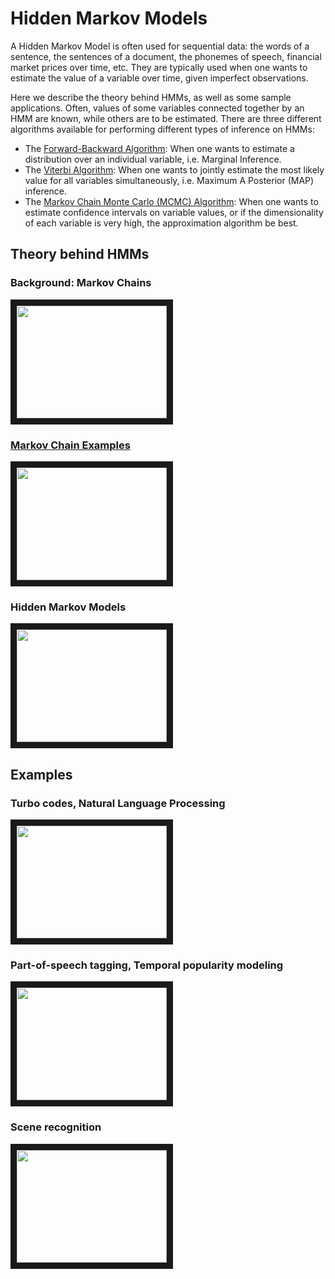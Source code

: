 # Hidden Markov Models

A Hidden Markov Model is often used for sequential data: the words of a sentence, the sentences of a document, the phonemes of speech, financial market prices over time, etc. They are typically used when one wants to estimate the value of a variable over time, given  imperfect observations. 

Here we describe the theory behind HMMs, as well as some sample applications. Often, values of some variables connected together by an HMM are known, while others are to be estimated.  There are  three different algorithms available for performing different types of inference on HMMs:

* The [Forward-Backward Algorithm](https://github.com/hpcanalytics/Hidden-Markov-Model/tree/master/algorithm.forward-backward): When one wants to estimate a distribution over an individual variable, i.e. Marginal Inference. 
* The [Viterbi Algorithm](https://github.com/hpcanalytics/Hidden-Markov-Model/tree/master/algorithm.viterbi): When one wants to jointly estimate the most likely value for all variables simultaneously, i.e. Maximum A Posterior (MAP) inference.  
* The [Markov Chain Monte Carlo (MCMC) Algorithm](https://github.com/hpcanalytics/Hidden-Markov-Model/tree/master/algorithm.mcmc): When one wants to estimate confidence intervals on variable values, or if the dimensionality of each variable is very high, the approximation algorithm be best.

## Theory behind HMMs

### Background: Markov Chains
<a href="http://www.youtube.com/watch?feature=player_embedded&v=kpz28cggDy8
" target="_blank"><img src="http://img.youtube.com/vi/kpz28cggDy8/0.jpg" 
width="240" height="180" border="10">

### Markov Chain Examples
<a href="http://www.youtube.com/watch?feature=player_embedded&v=IIXR1-iDHNU
" target="_blank"><img src="http://img.youtube.com/vi/IIXR1-iDHNU/0.jpg" 
width="240" height="180" border="10" /></a>

### Hidden Markov Models
<a href="http://www.youtube.com/watch?feature=player_embedded&v=oGqp_fAv5S8
" target="_blank"><img src="http://img.youtube.com/vi/oGqp_fAv5S8/0.jpg" 
width="240" height="180" border="10" /></a>



## Examples

### Turbo codes, Natural Language Processing
<a href="http://www.youtube.com/watch?feature=player_embedded&v=WSrIjkOtg7g" target="_blank"><img src="http://img.youtube.com/vi/WSrIjkOtg7g/0.jpg" 
width="240" height="180" border="10" /></a>


### Part-of-speech tagging, Temporal popularity modeling
<a href="http://www.youtube.com/watch?feature=player_embedded&v=qeVbSsx67ps" target="_blank"><img src="http://img.youtube.com/vi/qeVbSsx67ps/0.jpg" 
width="240" height="180" border="10" /></a>


### Scene recognition
<a href="http://www.youtube.com/watch?feature=player_embedded&v=u-8J2uEMeyM" target="_blank"><img src="http://img.youtube.com/vi/u-8J2uEMeyM/0.jpg" 
width="240" height="180" border="10" /></a>












